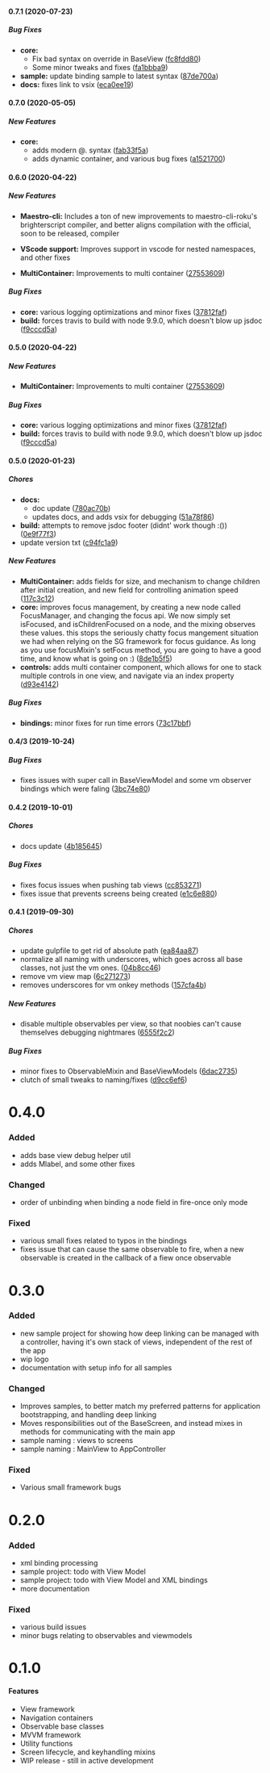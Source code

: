 #### 0.7.1 (2020-07-23)

##### Bug Fixes

* **core:**
  *  Fix bad syntax on override in BaseView ([fc8fdd80](https://github.com/georgejecook/maestro/commit/fc8fdd8067bd68cebdd12c895eeab79377a5c521))
  *  Some minor tweaks and fixes ([fa1bbba9](https://github.com/georgejecook/maestro/commit/fa1bbba99685bc39e0c1009fd63de41010578eb8))
* **sample:**  update binding sample to latest syntax ([87de700a](https://github.com/georgejecook/maestro/commit/87de700acb3b83456a0f5b723464b8adb84bf747))
* **docs:**  fixes link to vsix ([eca0ee19](https://github.com/georgejecook/maestro/commit/eca0ee19c9bb2b21dfc4dede1caa3c047358dd4e))

#### 0.7.0 (2020-05-05)

##### New Features

* **core:**
  *  adds modern @. syntax ([fab33f5a](https://github.com/georgejecook/maestro/commit/fab33f5a07dd7f23107a2d4de151da8f7a11d485))
  *  adds dynamic container, and various bug fixes ([a1521700](https://github.com/georgejecook/maestro/commit/a15217007cbbc7a602369f9dd6b7f2137f860aba))

#### 0.6.0 (2020-04-22)

##### New Features

* **Maestro-cli:** Includes a ton of new improvements to maestro-cli-roku's brighterscript compiler, and better aligns compilation with the official, soon to be released, compiler

* **VScode support:** Improves support in vscode for nested namespaces, and other fixes

* **MultiContainer:**  Improvements to multi container ([27553609](https://github.com/georgejecook/maestro/commit/27553609c5f7528834163b9309ff4fbd87f99851))

##### Bug Fixes

* **core:**  various logging optimizations and minor fixes ([37812faf](https://github.com/georgejecook/maestro/commit/37812faffa29f843e9625b013ca21e2eff08da86))
* **build:**  forces travis to build with node 9.9.0, which doesn't blow up jsdoc ([f9cccd5a](https://github.com/georgejecook/maestro/commit/f9cccd5a98207cb7534e0e9025e9b4eddfdbad46))

#### 0.5.0 (2020-04-22)

##### New Features

* **MultiContainer:**  Improvements to multi container ([27553609](https://github.com/georgejecook/maestro/commit/27553609c5f7528834163b9309ff4fbd87f99851))

##### Bug Fixes

* **core:**  various logging optimizations and minor fixes ([37812faf](https://github.com/georgejecook/maestro/commit/37812faffa29f843e9625b013ca21e2eff08da86))
* **build:**  forces travis to build with node 9.9.0, which doesn't blow up jsdoc ([f9cccd5a](https://github.com/georgejecook/maestro/commit/f9cccd5a98207cb7534e0e9025e9b4eddfdbad46))

#### 0.5.0 (2020-01-23)

##### Chores

* **docs:**
  *  doc update ([780ac70b](https://github.com/georgejecook/maestro/commit/780ac70be0fcb7b2b13f5092b1ce49cf7bdf9966))
  *  updates docs, and adds vsix for debugging ([51a78f86](https://github.com/georgejecook/maestro/commit/51a78f86fad1f6057aebd6838c1a3d75ec3b8ba0))
* **build:**  attempts to remove jsdoc footer (didnt' work though :()) ([0e9f77f3](https://github.com/georgejecook/maestro/commit/0e9f77f3aa21968705fa5821b93592db9306fdb5))
*  update version txt ([c94fc1a9](https://github.com/georgejecook/maestro/commit/c94fc1a962b19b352befc533f1d591418ae2a880))

##### New Features

* **MultiContainer:**  adds fields for size, and mechanism to change children after initial creation, and new field for controlling animation speed ([117c3c12](https://github.com/georgejecook/maestro/commit/117c3c122a1adc8b5f3d6f654735e309e2358572))
* **core:**  improves focus management, by creating a new node called FocusManager, and changing the focus api. We now simply set isFocused, and isChildrenFocused on a node, and the mixing observes these values. this stops the seriously chatty focus mangement situation we had when relying on the SG framework for focus guidance. As long as you use focusMixin's setFocus method, you are going to have a good time, and know what is going on :) ([8de1b5f5](https://github.com/georgejecook/maestro/commit/8de1b5f542b9678f08e020f14aed2840d01d74ad))
* **controls:**  adds multi container component, which allows for one to stack multiple controls in one view, and navigate via an index property ([d93e4142](https://github.com/georgejecook/maestro/commit/d93e4142e4eb48b674bebe228ca2a03b40d47ab9))

##### Bug Fixes

* **bindings:**  minor fixes for run time errors ([73c17bbf](https://github.com/georgejecook/maestro/commit/73c17bbf96340b7ea656e046faeca03d5639aae4))

#### 0.4/3 (2019-10-24)

##### Bug Fixes

*  fixes issues with super call in BaseViewModel and some vm observer bindings which were faling ([3bc74e80](https://github.com/georgejecook/maestro/commit/3bc74e8042ef26ef6008f8b8989d8960f89bffdf))

#### 0.4.2 (2019-10-01)

##### Chores

*  docs update ([4b185645](https://github.com/georgejecook/maestro/commit/4b1856456c4456079ed570c539861c2252e786c9))

##### Bug Fixes

*  fixes focus issues when pushing tab views ([cc853271](https://github.com/georgejecook/maestro/commit/cc8532711516b520467c4e1dcb2227eead6b7da7))
*  fixes issue that prevents screens being created ([e1c6e880](https://github.com/georgejecook/maestro/commit/e1c6e880cd79cdcf5bba9f9745c95df8e8829ef0))

#### 0.4.1 (2019-09-30)

##### Chores

*  update gulpfile to get rid of absolute path ([ea84aa87](https://github.com/georgejecook/maestro/commit/ea84aa878b0e197ac91905cfd21db844e7d4c552))
*  normalize all naming with underscores, which goes across all base classes, not just the vm ones. ([04b8cc46](https://github.com/georgejecook/maestro/commit/04b8cc46fe5785c325cd1247d6d7e216e0e47929))
*  remove vm view map ([6c271273](https://github.com/georgejecook/maestro/commit/6c2712733db663d86d3df155751551ac11098653))
*  removes underscores for vm onkey methods ([157cfa4b](https://github.com/georgejecook/maestro/commit/157cfa4b6774dd77fad3f1f9e3c1b6aef6ae199b))

##### New Features

*  disable multiple observables per view, so that noobies can't cause themselves debugging nightmares ([6555f2c2](https://github.com/georgejecook/maestro/commit/6555f2c29a1591ca09fba3504f46691fbb585c11))

##### Bug Fixes

*  minor fixes to ObservableMixin and BaseViewModels ([6dac2735](https://github.com/georgejecook/maestro/commit/6dac27352bbc26a16f93777aa737aed2b0ae4acc))
*  clutch of small tweaks to naming/fixes ([d9cc6ef6](https://github.com/georgejecook/maestro/commit/d9cc6ef648bd0073b330cb5e81108e3e1c93c67f))

# 0.4.0 

### Added 
  - adds base view debug helper util
  - adds Mlabel, and some other fixes

### Changed
  - order of unbinding when binding a node field in fire-once only mode

### Fixed
  - various small fixes related to typos in the bindings 
  - fixes issue that can cause the same observable to fire, when a new observable is created in the callback of a fiew once observable

# 0.3.0 

### Added
  - new sample project for showing how deep linking can be managed with a controller, having it's own stack of views, independent of the rest of the app
  - wip logo
  - documentation with setup info for all samples

### Changed

  - Improves samples, to better match my preferred patterns for application bootstrapping, and handling deep linking
  - Moves responsibilities out of the BaseScreen, and instead mixes in methods for communicating with the main app
  - sample naming : views to screens
  - sample naming : MainView to AppController

### Fixed
  - Various small framework bugs

# 0.2.0

### Added

  - xml binding processing
  - sample project: todo with View Model
  - sample project: todo with View Model and XML bindings
  - more documentation

### Fixed

  - various build issues
  - minor bugs relating to observables and viewmodels


# 0.1.0

#### Features

 - View framework
 - Navigation containers
 - Observable base classes
 - MVVM framework
 - Utility functions
 - Screen lifecycle, and keyhandling mixins
 - WIP release - still in active development
